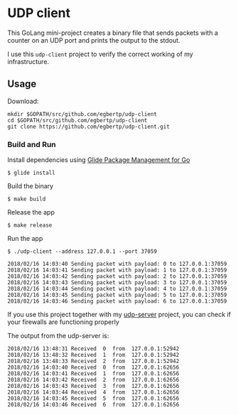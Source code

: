 # UDP client

This GoLang mini-project creates a binary file that sends packets with a counter on an UDP port and prints the output to the stdout.

I use this `udp-client` project to verify the correct working of my infrastructure.

## Usage

Download:

```
mkdir $GOPATH/src/github.com/egbertp/udp-client
cd $GOPATH/src/github.com/egbertp/udp-client
git clone https://github.com/egbertp/udp-client.git
```

### Build and Run

Install dependencies using [Glide Package Management for Go](https://glide.sh/)

```
$ glide install
```

Build the binary
```
$ make build
```

Release the app
```
$ make release
```

Run the app
```
$ ./udp-client --address 127.0.0.1 --port 37059

2018/02/16 14:03:40 Sending packet with payload: 0 to 127.0.0.1:37059
2018/02/16 14:03:41 Sending packet with payload: 1 to 127.0.0.1:37059
2018/02/16 14:03:42 Sending packet with payload: 2 to 127.0.0.1:37059
2018/02/16 14:03:43 Sending packet with payload: 3 to 127.0.0.1:37059
2018/02/16 14:03:44 Sending packet with payload: 4 to 127.0.0.1:37059
2018/02/16 14:03:45 Sending packet with payload: 5 to 127.0.0.1:37059
2018/02/16 14:03:46 Sending packet with payload: 6 to 127.0.0.1:37059
```

If you use this project together with my [udp-server](https://github.com/egbertp/udp-server) project, you can check if your firewalls are functioning properly

The output from the udp-server is:
```
2018/02/16 13:48:31 Received  0  from  127.0.0.1:52942
2018/02/16 13:48:32 Received  1  from  127.0.0.1:52942
2018/02/16 13:48:33 Received  2  from  127.0.0.1:52942
2018/02/16 14:03:40 Received  0  from  127.0.0.1:62656
2018/02/16 14:03:41 Received  1  from  127.0.0.1:62656
2018/02/16 14:03:42 Received  2  from  127.0.0.1:62656
2018/02/16 14:03:43 Received  3  from  127.0.0.1:62656
2018/02/16 14:03:44 Received  4  from  127.0.0.1:62656
2018/02/16 14:03:45 Received  5  from  127.0.0.1:62656
2018/02/16 14:03:46 Received  6  from  127.0.0.1:62656
```
